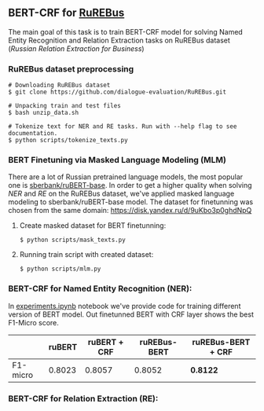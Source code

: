 ## BERT-CRF for [RuREBus](https://github.com/dialogue-evaluation/RuREBus.git)

The main goal of this task is to train BERT-CRF model for solving Named Entity Recognition and Relation Extraction tasks
on RuREBus dataset (_Russian Relation Extraction for Business_)

### RuREBus dataset preprocessing

```shell
# Downloading RuREBus dataset
$ git clone https://github.com/dialogue-evaluation/RuREBus.git

# Unpacking train and test files
$ bash unzip_data.sh

# Tokenize text for NER and RE tasks. Run with --help flag to see documentation.
$ python scripts/tokenize_texts.py
```

### BERT Finetuning via Masked Language Modeling (MLM)

There are a lot of Russian pretrained language models, the most popular one is
[sberbank/ruBERT-base](https://huggingface.co/sberbank-ai/ruBert-base). In order to get a higher quality when solving
_NER_ and _RE_ on the RuREBus dataset, we've applied masked language modeling to sberbank/ruBERT-base model.
The dataset for finetunning was chosen from the same domain: https://disk.yandex.ru/d/9uKbo3p0ghdNpQ

1. Create masked dataset for BERT finetunning:
   ```shell
   $ python scripts/mask_texts.py 
   ```
2. Running train script with created dataset:
   ```shell
   $ python scripts/mlm.py
   ```

### BERT-CRF for Named Entity Recognition (NER):

In [experiments.ipynb](experiments.ipynb) notebook we've provide code for training different version of BERT model.
Out finetunned BERT with CRF layer shows the best F1-Micro score.

|          | ruBERT | ruBERT + CRF | ruREBus-BERT | ruREBus-BERT + CRF |
|----------|--------|--------------|--------------|--------------------|
| F1-micro | 0.8023 | 0.8057       | 0.8052       | **0.8122**         |

### BERT-CRF for Relation Extraction (RE):


